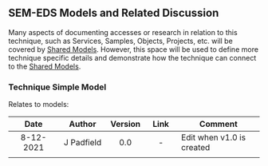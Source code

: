 ## SEM-EDS Models and Related Discussion
Many aspects of documenting accesses or research in relation to this technique, such as Services, Samples, Objects, Projects, etc. will be covered by [Shared Models](../../Shared%20Models). However, this space will be used to define more technique specific details and demonstrate how the technique can connect to the [Shared Models](../../Shared%20Models).

### Technique Simple Model

Relates to models: 

| Date  | Author | Version | Link | Comment |
| :-----------: | :-----------: | :-----------: | :-----------: | ----------- |
| 8-12-2021 | J Padfield | 0.0 | - | Edit when v1.0 is created|
| <img width=110/> |<img width=90/> | <img width=60/> | <img width=60/> | |
